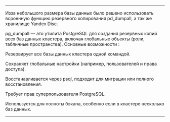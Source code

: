 ***
Изза небольшого размера базы данных было решено использовать всроенную функцию резервного копирования pd_dumpall, а так же хранилище Yandex Disc.


pg_dumpall — это утилита PostgreSQL для создания резервных копий всех баз данных кластера, включая глобальные объекты (роли, табличные пространства).
Основные возможности :

Резервирует все базы данных кластера одной командой.

Сохраняет глобальные настройки (например, пользователей и права доступа).

Восстанавливается через psql, подходит для миграции или полного восстановления.

Требует прав суперпользователя PostgreSQL.

Используется для полноты бэкапа, особенно если в кластере несколько баз данных.
***
